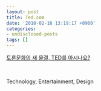 ```yaml
---
layout: post
title: Ted.com
date: '2010-02-16 13:19:17 +0900'
categories:
- undisclosed-posts
tags: []
---
```


[토론문화의 새 물결, TED를 아시나요?](http://jabo.co.kr/sub_read.html?uid=30806)
  
 
  
Technology, Entertainment, Design
